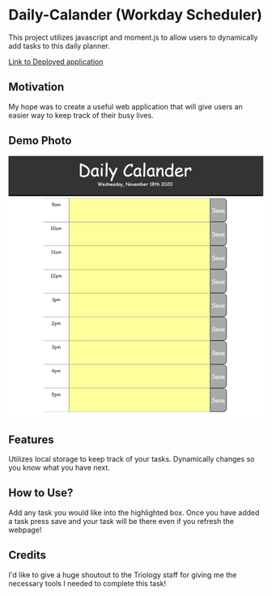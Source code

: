 # Daily-Calander (Workday Scheduler)
This project utilizes javascript and moment.js to allow users to dynamically add tasks to this daily planner.

[Link to Deployed application](https://jthui95.github.io/Daily-Calander/)

## Motivation
My hope was to create a useful web application that will give users an easier way to keep track of their busy lives.

## Demo Photo
![Project](https://github.com/Jthui95/Daily-Calander/blob/master/Assets/example.png  "Example")

## Features
Utilizes local storage to keep track of your tasks.
Dynamically changes so you know what you have next.

## How to Use?
Add any task you would like into the highlighted box. Once you have added a task press save and your task will be there even if you refresh the webpage!

## Credits
I'd like to give a huge shoutout to the Triology staff for giving me the necessary tools I needed to complete this task!



